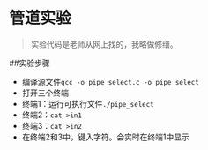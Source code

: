 管道实验
=======
>实验代码是老师从网上找的，我略做修缮。

##实验步骤
- 编译源文件`gcc -o pipe_select.c -o pipe_select`
- 打开三个终端
- 终端1：运行可执行文件`./pipe_select`
- 终端2：`cat >in1`
- 终端3：`cat >in2`
- 在终端2和3中，键入字符。会实时在终端1中显示
